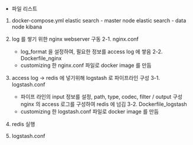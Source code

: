 * 파일 리스트

1. docker-compose.yml
 elastic search - master node
 elastic search - data node
 kibana 

2. log 를 쌓기 위한 nginx webserver 구동
 2-1. nginx.conf
    - log_format 을 설정하여, 필요한 정보를 access log 에 쌓음
 2-2. Dockerfile_nginx
    - customizing 한 nginx.conf 파일로 docker image 를 만듬
 
3. access log -> redis 에 넣기위해 logstash 로 파이프라인 구성
 3-1. logstash.conf
    - 파이프 라인의 input 정보를 설정, path, type, codec, filter / output 구성
      nginx 의 access 로그를 구성하여 redis 에 넘김
 3-2. Dockerfile_logstash
    - customizing 한 logstash.conf 파일로 docker image 를 만듬
    
4. redis 실행

5. logstash.conf
